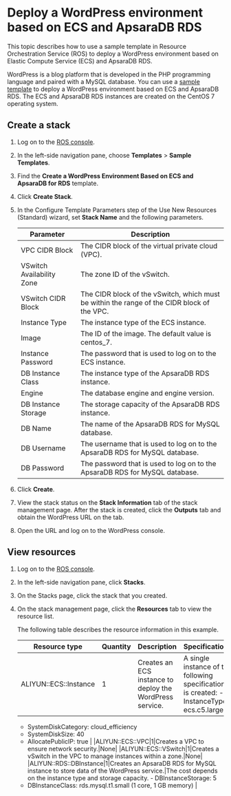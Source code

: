 # Deploy a WordPress environment based on ECS and ApsaraDB RDS

This topic describes how to use a sample template in Resource Orchestration Service \(ROS\) to deploy a WordPress environment based on Elastic Compute Service \(ECS\) and ApsaraDB RDS.

WordPress is a blog platform that is developed in the PHP programming language and paired with a MySQL database. You can use a [sample template](https://rosnext.console.aliyun.com/cn-beijing/samples/Wordpress_Instance) to deploy a WordPress environment based on ECS and ApsaraDB RDS. The ECS and ApsaraDB RDS instances are created on the CentOS 7 operating system.

## Create a stack

1.  Log on to the [ROS console](http://ros.console.aliyun.com).

2.  In the left-side navigation pane, choose **Templates** \> **Sample Templates**.

3.  Find the **Create a WordPress Environment Based on ECS and ApsaraDB for RDS** template.

4.  Click **Create Stack**.

5.  In the Configure Template Parameters step of the Use New Resources \(Standard\) wizard, set **Stack Name** and the following parameters.

    |Parameter|Description|
    |---------|-----------|
    |VPC CIDR Block|The CIDR block of the virtual private cloud \(VPC\).|
    |VSwitch Availability Zone|The zone ID of the vSwitch.|
    |VSwitch CIDR Block|The CIDR block of the vSwitch, which must be within the range of the CIDR block of the VPC.|
    |Instance Type|The instance type of the ECS instance.|
    |Image|The ID of the image. The default value is centos\_7.|
    |Instance Password|The password that is used to log on to the ECS instance.|
    |DB Instance Class|The instance type of the ApsaraDB RDS instance.|
    |Engine|The database engine and engine version.|
    |DB Instance Storage|The storage capacity of the ApsaraDB RDS instance.|
    |DB Name|The name of the ApsaraDB RDS for MySQL database.|
    |DB Username|The username that is used to log on to the ApsaraDB RDS for MySQL database.|
    |DB Password|The password that is used to log on to the ApsaraDB RDS for MySQL database.|

6.  Click **Create**.

7.  View the stack status on the **Stack Information** tab of the stack management page. After the stack is created, click the **Outputs** tab and obtain the WordPress URL on the tab.

8.  Open the URL and log on to the WordPress console.


## View resources

1.  Log on to the [ROS console](http://ros.console.aliyun.com).

2.  In the left-side navigation pane, click **Stacks**.

3.  On the Stacks page, click the stack that you created.

4.  On the stack management page, click the **Resources** tab to view the resource list.

    The following table describes the resource information in this example.

    |Resource type|Quantity|Description|Specifications|
    |-------------|--------|-----------|--------------|
    |ALIYUN::ECS::Instance|1|Creates an ECS instance to deploy the WordPress service.|A single instance of the following specifications is created:    -   InstanceType: ecs.c5.large
    -   SystemDiskCategory: cloud\_efficiency
    -   SystemDiskSize: 40
    -   AllocatePublicIP: true |
    |ALIYUN::ECS::VPC|1|Creates a VPC to ensure network security.|None|
    |ALIYUN::ECS::VSwitch|1|Creates a vSwitch in the VPC to manage instances within a zone.|None|
    |ALIYUN::RDS::DBInstance|1|Creates an ApsaraDB RDS for MySQL instance to store data of the WordPress service.|The cost depends on the instance type and storage capacity.     -   DBInstanceStorage: 5
    -   DBInstanceClass: rds.mysql.t1.small \(1 core, 1 GB memory\) |


